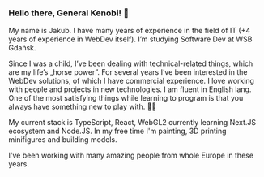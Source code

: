 ### Hello there, General Kenobi! 👋

My name is Jakub. I have many years of experience in the field of IT (+4 years of experience in WebDev itself). I’m studying Software Dev at WSB Gdańsk.

Since I was a child, I’ve been dealing with technical-related things, which are my life’s „horse power”. For several years I’ve been interested in the WebDev solutions, of which I have commercial experience. I love working with people and projects in new technologies. I am fluent in English lang. One of the most satisfying things while learning to program is that you always have something new to play with. 🐱‍👤

My current stack is TypeScript, React, WebGL2 currently learning Next.JS ecosystem and Node.JS. In my free time I'm painting, 3D printing minifigures and building models.

I've been working with many amazing people from whole Europe in these years.

<!--
**Nigtellios/Nigtellios** is a ✨ _special_ ✨ repository because its `README.md` (this file) appears on your GitHub profile.
